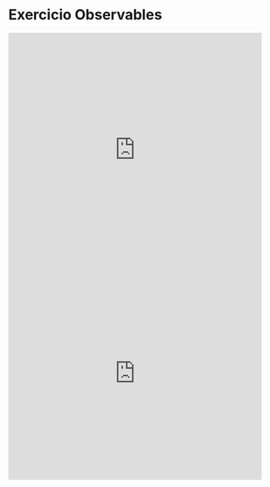 # Exercicio Observables


<iframe width="100%" height="464.90625" frameborder="0"
  src="https://observablehq.com/embed/b2e7caabb626d42b@143?cells=graph01">  
</iframe>
<br/>
<iframe width="100%" height="425" frameborder="0"
  src="https://observablehq.com/embed/b2e7caabb626d42b@144?cells=graph02">
</iframe>
